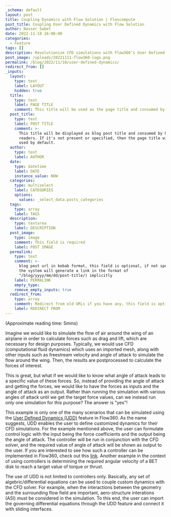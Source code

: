 ```yaml
---
_schema: default
layout: post
title: Coupling Dynamics with Flow Solution | Flexcompute
post_title: Coupling User Defined Dynamics with Flow Solution
author: Nasser Sabet
date: 2022-11-18 16:00:00
categories:
  - Feature
tags: []
description: Revolutionize CFD simulations with Flow360’s User Defined Dynamics feature.
post_image: /uploads/20221111-flow360-logo.png
permalink: /blog/2022/11/18/user-defined-dynamics/
redirect_from: []
_inputs:
  layout:
    type: text
    label: LAYOUT
    hidden: true
  title:
    type: text
    label: PAGE TITLE
    comment: This title will be used as the page title and consumed by search engine
  post_title:
    type: text
    label: POST TITLE
    comment: >-
      This title will be displayed as blog post title and consumed by human
      readers. If it's not present or specified, then the page title will be
      used by default.
  author:
    type: text
    label: AUTHOR
  date:
    type: datetime
    label: DATE
    instance_value: NOW
  categories:
    type: multiselect
    label: CATEGORIES
    options:
      values: _select_data.posts_categories
  tags:
    type: array
    label: TAGS
  description:
    type: textarea
    label: DESCRIPTION
  post_image:
    type: image
    comment: This field is required
    label: POST IMAGE
  permalink:
    type: text
    comment: >-
      blog post url in kebab format, this field is optional, if not specified,
      the system will generate a link in the format of
      "/blog/yyyy/mm/dd/post-title/) implicitly
    label: PERMALINK
    empty_type:
    remove_empty_inputs: true
  redirect_from:
    type: array
    comment: Redirect from old URLs if you have any, this field is optional.
    label: REDIRECT FROM
---
```

(Approximate reading time: 5mins)

Imagine we would like to simulate the flow of air around the wing of an airplane in order to calculate forces such as drag and lift, which are necessary for design purposes. Typically, we would use CFD (computational fluid dynamics) which uses an imported mesh, along with other inputs such as freestream velocity and angle of attack to simulate the flow around the wing. Then, the results are postprocessed to calculate the forces of interest.

This is great, but what if we would like to know what angle of attack leads to a specific value of these forces. So, instead of providing the angle of attack and getting the forces, we would like to have the forces as inputs and the angle of attack as an output. Rather than running the simulation with various angles of attack until we get the target force values, can we instead run only one simulation for this purpose? The answer is "yes"!

This example is only one of the many scenarios that can be simulated using the <a href="https://docs.flexcompute.com/projects/flow360/en/latest/solverConfiguration/solverConfiguration.html#userdefineddynamics"> User Defined Dynamics (UDD)</a> feature in Flow360. As the name suggests, UDD enables the user to define customized dynamics for their CFD simulations. For the example mentioned above, the user can formulate control logic with the input being the force coefficients and the output being the angle of attack. The controller will be run in conjunction with the CFD solver, and the required value of angle of attack will be shown as output to the user. If you are interested to see how such a controller can be implemented in Flow360, check out this [link](https://docs.flexcompute.com/projects/flow360/en/latest/capabilities/userDefinedDynamics/userDefinedDynamics.html). Another example in the context of using controllers is determining the required angular velocity of a BET disk to reach a target value of torque or thrust.

The use of UDD is not limited to controllers only. Basically, any set of algebric/differential equations can be used to couple custom dynamics with the CFD solver. For example, when the interactions between the geometry and the surrounding flow field are important, aero-structure interations (ASI) must be considered in the simulation. To this end, the user can import the governing differential equations through the UDD feature and connect it with sliding interfaces.
